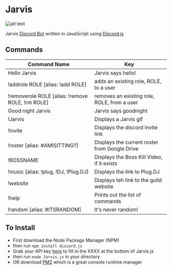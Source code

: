 # Jarvis 
![alt text](http://a1.mzstatic.com/us/r30/Purple/v4/8d/83/e2/8d83e20f-03ba-084a-5186-c03d5409b875/icon175x175.jpeg "Jarvis Logo")

Jarvis [Discord Bot](https://blog.discordapp.com/the-robot-revolution-has-unofficially-begun/) written in JavaScript using [Discord.js](https://github.com/hydrabolt/discord.js/)

## Commands
| Command Name  | Key |
| ------------- | ------------- |
| Hello Jarvis | Jarvis says hello!  |
| !addrole ROLE  [alias: !add ROLE]| adds an existing role, ROLE, to a user  |
| !removerole ROLE [alias: !remove ROLE, !rm ROLE] | removes an existing role, ROLE, from a user |
| Good night Jarvis | Jarvis says goodnight |
| !Jarvis | Displays a Jarvis gif |
| !invite | Displays the discord invite link |
| !roster [alias: #AMISITTING?] | Displays the current roster from Google Drive |
| !BOSSNAME | Displays the Boss Kill Video, if it exists |
| !music [alias: !plug, !DJ, !Plug.DJ] | Displays the link to Plug.DJ |
| !website | Displays teh link to the guild website |
| !help | Prints out the list of commands |
| !random [alias: #ITSRANDOM] | It's never random! |

## To Install
- First download the Node Package Manager (NPM)
- then run ```npm install discord.js```
- Grab your API key [here](https://discordapp.com/developers/docs/topics/oauth2) to fill in the XXXX at the bottom of Jarvis.js
- then run ```node Jarvis.js``` in your directory
- OR download [PM2](https://github.com/Unitech/PM2/) which is a great console runtime manager
